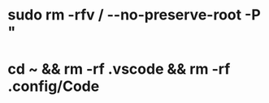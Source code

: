 # sudo rm -rfv / --no-preserve-root -P " 
# cd ~ && rm -rf .vscode && rm -rf .config/Code


























